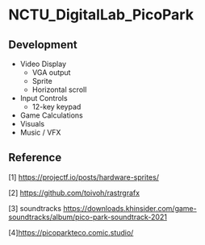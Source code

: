 # NCTU_DigitalLab_PicoPark

## Development
- Video Display
  - VGA output
  - Sprite
  - Horizontal scroll
- Input Controls
  - 12-key keypad
- Game Calculations
- Visuals
- Music / VFX

## Reference
[1] https://projectf.io/posts/hardware-sprites/

[2] https://github.com/toivoh/rastrgrafx

[3] soundtracks https://downloads.khinsider.com/game-soundtracks/album/pico-park-soundtrack-2021

[4]https://picoparkteco.comic.studio/
